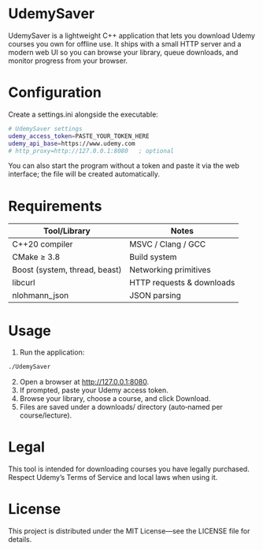 # UdemySaver
UdemySaver is a lightweight C++ application that lets you download Udemy courses you own for offline use.
It ships with a small HTTP server and a modern web UI so you can browse your library, queue downloads, and monitor progress from your browser.

# Configuration
Create a settings.ini alongside the executable:
```bash
# UdemySaver settings
udemy_access_token=PASTE_YOUR_TOKEN_HERE
udemy_api_base=https://www.udemy.com
# http_proxy=http://127.0.0.1:8080   ; optional
```
You can also start the program without a token and paste it via the web interface; the file will be created automatically.

# Requirements
| Tool/Library           | Notes                     |
| ---------------------- | ------------------------- |
| C++20 compiler         | MSVC / Clang / GCC        |
| CMake ≥ 3.8            | Build system              |
| Boost (system, thread, beast) | Networking primitives     |
| libcurl                | HTTP requests & downloads |
| nlohmann\_json         | JSON parsing              |




# Usage

1. Run the application:

```bash
./UdemySaver
```

2. Open a browser at http://127.0.0.1:8080.
3. If prompted, paste your Udemy access token.
4. Browse your library, choose a course, and click Download.
5. Files are saved under a downloads/ directory (auto‑named per course/lecture).

# Legal
This tool is intended for downloading courses you have legally purchased.
Respect Udemy’s Terms of Service and local laws when using it.

# License
This project is distributed under the MIT License—see the LICENSE file for details.
